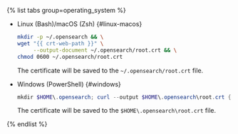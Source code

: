 {% list tabs group=operating_system %}

- Linux (Bash)/macOS (Zsh) {#linux-macos}

   ```bash
   mkdir -p ~/.opensearch && \
   wget "{{ crt-web-path }}" \
        --output-document ~/.opensearch/root.crt && \
   chmod 0600 ~/.opensearch/root.crt
   ```

   The certificate will be saved to the `~/.opensearch/root.crt` file.

- Windows (PowerShell) {#windows}

   ```powershell
   mkdir $HOME\.opensearch; curl --output $HOME\.opensearch\root.crt {{ crt-web-path }}
   ```

   The certificate will be saved to the `$HOME\.opensearch\root.crt` file.

{% endlist %}
